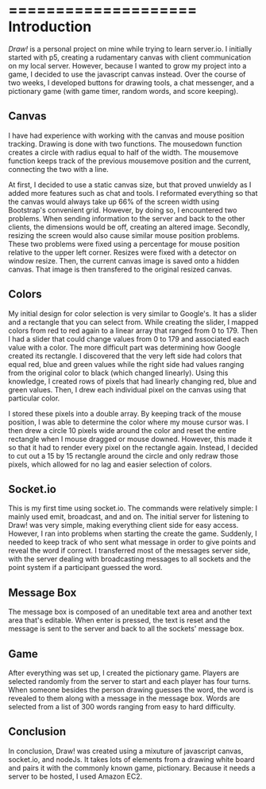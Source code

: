 ====================
Introduction
====================
*Draw!* is a personal project on mine while trying to learn server.io. I initially started with p5, creating a rudamentary canvas with client communication on my local server. However, because I wanted to grow my project into a game, I decided to use the javascript canvas instead. Over the course of two weeks, I developed buttons for drawing tools, a chat messenger, and a pictionary game (with game timer, random words, and score keeping).

## Canvas
I have had experience with working with the canvas and mouse position tracking. Drawing is done with two functions. The mousedown function creates a circle with radius equal to half of the width. The mousemove function keeps track of the previous mousemove position and the current, connecting the two with a line. 

At first, I decided to use a static canvas size, but that proved unwieldy as I added more features such as chat and tools. I reformated everything so that the canvas would always take up 66% of the screen width using Bootstrap's convenient grid. However, by doing so, I encountered two problems. When sending information to the server and back to the other clients, the dimensions would be off, creating an altered image. Secondly, resizing the screen would also cause similar mouse position problems. These two problems were fixed using a percentage for mouse position relative to the upper left corner. Resizes were fixed with a detector on window resize. Then, the current canvas image is saved onto a hidden canvas. That image is then transfered to the original resized canvas.

## Colors
My initial design for color selection is very similar to Google's. It has a slider and a rectangle that you can select from. While creating the slider, I mapped colors from red to red again to a linear array that ranged from 0 to 179. Then I had a slider that could change values from 0 to 179 and associated each value with a color. The more difficult part was determining how Google created its rectangle. I discovered that the very left side had colors that equal red, blue and green values while the right side had values ranging from the original color to black (which changed linearly). Using this knowledge, I created rows of pixels that had linearly changing red, blue and green values. Then, I drew each individual pixel on the canvas using that particular color. 

I stored these pixels into a double array. By keeping track of the mouse position, I was able to determine the color where my mouse cursor was. I then drew a circle 10 pixels wide around the color and reset the entire rectangle when I mouse dragged or mouse downed. However, this made it so that it had to render every pixel on the rectangle again. Instead, I decided to cut out a 15 by 15 rectangle around the circle and only redraw those pixels, which allowed for no lag and easier selection of colors.

## Socket.io
This is my first time using socket.io. The commands were relatively simple: I mainly used emit, broadcast, and and on. The initial server for listening to Draw! was very simple, making everything client side for easy access. However, I ran into problems when starting the create the game. Suddenly, I needed to keep track of who sent what message in order to give points and reveal the word if correct. I transferred most of the messages server side, with the server dealing with broadcasting messages to all sockets and the point system if a participant guessed the word. 

## Message Box
The message box is composed of an uneditable text area and another text area that's editable. When enter is pressed, the text is reset and the message is sent to the server and back to all the sockets' message box.

## Game
After everything was set up, I created the pictionary game. Players are selected randomly from the server to start and each player has four turns. When someone besides the person drawing guesses the word, the word is revealed to them along with a message in the message box. Words are selected from a list of 300 words ranging from easy to hard difficulty.

## Conclusion
In conclusion, Draw! was created using a mixuture of javascript canvas, socket.io, and nodeJs. It takes lots of elements from a drawing white board and pairs it with the commonly known game, pictionary. Because it needs a server to be hosted, I used Amazon EC2. 
